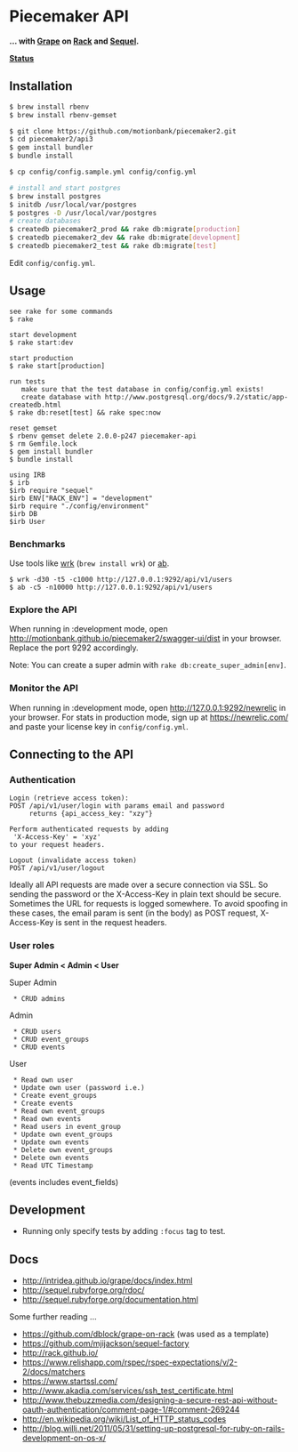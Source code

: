 # Piecemaker API

__... with [Grape](https://github.com/intridea/grape) on [Rack](http://rack.github.io/) and [Sequel](https://github.com/jeremyevans/sequel).__

__[Status](http://htmlpreview.github.io/?https://github.com/motionbank/piecemaker2/blob/master/api3/rspec.html)__

## Installation

```bash
$ brew install rbenv
$ brew install rbenv-gemset

$ git clone https://github.com/motionbank/piecemaker2.git
$ cd piecemaker2/api3
$ gem install bundler
$ bundle install

$ cp config/config.sample.yml config/config.yml

# install and start postgres
$ brew install postgres
$ initdb /usr/local/var/postgres
$ postgres -D /usr/local/var/postgres
# create databases
$ createdb piecemaker2_prod && rake db:migrate[production]
$ createdb piecemaker2_dev && rake db:migrate[development]
$ createdb piecemaker2_test && rake db:migrate[test]
```

Edit ```config/config.yml```.

## Usage
```
see rake for some commands
$ rake

start development
$ rake start:dev

start production
$ rake start[production]

run tests 
   make sure that the test database in config/config.yml exists!
   create database with http://www.postgresql.org/docs/9.2/static/app-createdb.html
$ rake db:reset[test] && rake spec:now

reset gemset
$ rbenv gemset delete 2.0.0-p247 piecemaker-api
$ rm Gemfile.lock
$ gem install bundler
$ bundle install

using IRB
$ irb
$irb require "sequel"
$irb ENV["RACK_ENV"] = "development"
$irb require "./config/environment"
$irb DB
$irb User
```

### Benchmarks

Use tools like [wrk](https://github.com/wg/wrk) (```brew install wrk```) or
[ab](http://httpd.apache.org/docs/2.2/programs/ab.html).

```
$ wrk -d30 -t5 -c1000 http://127.0.0.1:9292/api/v1/users
$ ab -c5 -n10000 http://127.0.0.1:9292/api/v1/users
```

### Explore the API
When running in :development mode, open http://motionbank.github.io/piecemaker2/swagger-ui/dist in your browser. Replace the port 9292 accordingly.

Note: You can create a super admin with ```rake db:create_super_admin[env]```.


### Monitor the API
When running in :development mode, open http://127.0.0.1:9292/newrelic
in your browser. For stats in production mode, sign up at 
https://newrelic.com/ and paste your license key in ```config/config.yml```.

## Connecting to the API

### Authentication
```
Login (retrieve access token):
POST /api/v1/user/login with params email and password
     returns {api_access_key: "xzy"}

Perform authenticated requests by adding 
 'X-Access-Key' = 'xyz'
to your request headers.

Logout (invalidate access token)
POST /api/v1/user/logout 
```

Ideally all API requests are made over a secure connection via SSL. So sending
the password or the X-Access-Key in plain text should be secure. Sometimes the
URL for requests is logged somewhere. To avoid spoofing in these cases, the 
email param is sent (in the body) as POST request, X-Access-Key is sent 
in the request headers.

### User roles

__Super Admin < Admin < User__

Super Admin
```
 * CRUD admins
```

Admin
```
 * CRUD users
 * CRUD event_groups
 * CRUD events
```

User
```
 * Read own user
 * Update own user (password i.e.)
 * Create event_groups
 * Create events
 * Read own event_groups
 * Read own events
 * Read users in event_group
 * Update own event_groups
 * Update own events
 * Delete own event_groups
 * Delete own events
 * Read UTC Timestamp
```
(events includes event_fields)


## Development

 * Running only specify tests by adding ```:focus``` tag to test.

## Docs

 * http://intridea.github.io/grape/docs/index.html
 * http://sequel.rubyforge.org/rdoc/
 * http://sequel.rubyforge.org/documentation.html 


Some further reading ...
 * https://github.com/dblock/grape-on-rack (was used as a template)
 * https://github.com/mjijackson/sequel-factory
 * http://rack.github.io/
 * https://www.relishapp.com/rspec/rspec-expectations/v/2-2/docs/matchers
 * https://www.startssl.com/
 * http://www.akadia.com/services/ssh_test_certificate.html
 * http://www.thebuzzmedia.com/designing-a-secure-rest-api-without-oauth-authentication/comment-page-1/#comment-269244
 * http://en.wikipedia.org/wiki/List_of_HTTP_status_codes
 * http://blog.willj.net/2011/05/31/setting-up-postgresql-for-ruby-on-rails-development-on-os-x/